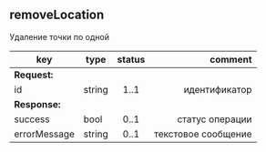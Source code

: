 ## removeLocation

Удаление точки по одной

key | type | status | comment
--- | ---- | :----: | ---:
**Request:** | | |
id | string | 1..1 | идентификатор
**Response:** | | |
sucсess | bool | 0..1 | статус операции
errorMessage | string | 0..1 | текстовое сообщение
